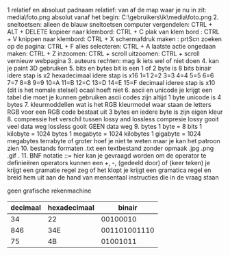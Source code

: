 1 relatief en absoluut padnaam
   relatief: van af de map waar je nu in zit: media\foto.png
   absolut vanaf het begin: C:\gebruikers\ik\media\foto.png
2. sneltoetsen: alleen de blauw sneltoetsen
   computer vergendelen: CTRL + ALT + DELETE
   kopieer naar klembord: CTRL + C
   plak van klem bord : CTRL + V
   knippen naar klembord: CTRL + X
   schermafdruk maken : prtScn
   zoeken op de pagina: CTRL + F
   alles selecteren: CTRL + A
   laatste actie ongedaan maken: CTRL + Z
   inzoomen: CTRL + scroll
   uitzoomen: CTRL + scroll
   vernieuw webpagina
3. auteurs rechten: mag ik iets wel of niet doen
4. kan je paint 3D gebruiken
5. bits en bytes
   bit is een 1 of 2
   byte is 8 bits
   binair idere stap is x2
   hexadecimaal idere stap is x16
      1=1
      2=2
      3=3
      4=4
      5=5
      6=6
      7=7
      8=8
      9=9
      10=A
      11=B
      12=C
      13=D
      14=E
      15=F
   decimaal ideree stap is x10 (dit is het nomale stelsel)
   ocaal hoeft niet
6. ascii en unicode
   je krijgt een tabel die moet je kunnen gebruiken
   ascii codes zijn altijd 1 byte
   unicode is 4 bytes
7. kleurmoddellen
   wat is het RGB kleurmodel
   waar staan de letters RGB voor
   een RGB code bestaat uit 3 bytes en iedere byte is zijn eigen kleur
8. compressie
   het verschil tussen lossy and lossless compresie
      lossy gooit veel data weg
      lossless gooit GEEN data weg
9. bytes
   1 byte = 8 bits
   1 kilobyte = 1024 bytes
   1 megabyte = 1024 kilobytes
   1 gigabyte = 1024 megabytes
   terrabyte of groter hoef je niet te weten maar je kan het patroon zien
10. bestands formaten
   .txt een textbestand zonder opmaak
   .jpg
   .png
   .gif
   .
11. BNF notatie
   <berekening> ::= <getal>
   <operator> <getal>
      hier kan je gevraagd worden om de operator te definieëren
   operators kunnen een +, -, (gedeeld door) of (keer teken)
   je krijgt een gramatie regel zeg of het klopt
   je krijgt een gramatica regel en breid hem uit aan de hand van mensentaal instructies die in de vraag staan

geen grafische rekenmachine

decimaal | hexadecimaal | binair
---------|--------------|--------------
  34     |     22       | 00100010
 846     |     34E      | 001101001110
  75     |     4B       | 01001011